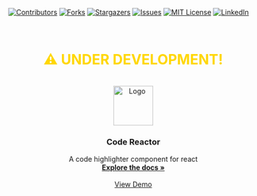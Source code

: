 [![Contributors][contributors-shield]][contributors-url]
[![Forks][forks-shield]][forks-url]
[![Stargazers][stars-shield]][stars-url]
[![Issues][issues-shield]][issues-url]
[![MIT License][license-shield]][license-url]
[![LinkedIn][linkedin-shield]][linkedin-url]

<br />
<h1 style="color: gold" align="center">⚠ UNDER DEVELOPMENT!</h1>

<br />
<div align="center">
  <a href="https://github.com/najmiter">
    <img src="https://avatars.githubusercontent.com/u/85332859?v=4" alt="Logo" width="80" height="80">
  </a>

  <h3 align="center">Code Reactor</h3>

  <p align="center">
    A code highlighter component for react
    <br />
    <a href="https://github.com/najmiter/"><strong>Explore the docs »</strong></a>
    <br />
    <br />
    <a href="https://github.com/najmiter">View Demo</a>
  </p>
</div>

<!-- MARKDOWN LINKS & IMAGES -->
<!-- https://www.markdownguide.org/basic-syntax/#reference-style-links -->

[contributors-shield]: https://img.shields.io/github/contributors/najmiter/code-reactor.svg?style=for-the-badge
[contributors-url]: https://github.com/najmiter/code-reactor/graphs/contributors
[forks-shield]: https://img.shields.io/github/forks/najmiter/code-reactor.svg?style=for-the-badge
[forks-url]: https://github.com/najmiter/code-reactor/network/members
[stars-shield]: https://img.shields.io/github/stars/najmiter/code-reactor.svg?style=for-the-badge
[stars-url]: https://github.com/najmiter/code-reactor/stargazers
[issues-shield]: https://img.shields.io/github/issues/najmiter/code-reactor.svg?style=for-the-badge
[issues-url]: https://github.com/najmiter/code-reactor/issues
[license-shield]: https://img.shields.io/github/license/najmiter/code-reactor.svg?style=for-the-badge
[license-url]: https://github.com/najmiter/code-reactor/blob/master/LICENSE
[linkedin-shield]: https://img.shields.io/badge/-LinkedIn-black.svg?style=for-the-badge&logo=linkedin&colorB=555
[linkedin-url]: https://linkedin.com/in/najmiter
[product-screenshot]: images/screenshot.png
[Next.js]: https://img.shields.io/badge/next.js-000000?style=for-the-badge&logo=nextdotjs&logoColor=white
[Next-url]: https://nextjs.org/
[React.js]: https://img.shields.io/badge/React-20232A?style=for-the-badge&logo=react&logoColor=61DAFB
[React-url]: https://reactjs.org/
[Vue.js]: https://img.shields.io/badge/Vue.js-35495E?style=for-the-badge&logo=vuedotjs&logoColor=4FC08D
[Vue-url]: https://vuejs.org/
[Angular.io]: https://img.shields.io/badge/Angular-DD0031?style=for-the-badge&logo=angular&logoColor=white
[Angular-url]: https://angular.io/
[Svelte.dev]: https://img.shields.io/badge/Svelte-4A4A55?style=for-the-badge&logo=svelte&logoColor=FF3E00
[Svelte-url]: https://svelte.dev/
[Laravel.com]: https://img.shields.io/badge/Laravel-FF2D20?style=for-the-badge&logo=laravel&logoColor=white
[Laravel-url]: https://laravel.com
[Bootstrap.com]: https://img.shields.io/badge/Bootstrap-563D7C?style=for-the-badge&logo=bootstrap&logoColor=white
[Bootstrap-url]: https://getbootstrap.com
[JQuery.com]: https://img.shields.io/badge/jQuery-0769AD?style=for-the-badge&logo=jquery&logoColor=white
[JQuery-url]: https://jquery.com
